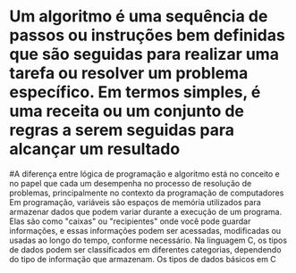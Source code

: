 # Um algoritmo é uma sequência de passos ou instruções bem definidas que são seguidas para realizar uma tarefa ou resolver um problema específico. Em termos simples, é uma receita ou um conjunto de regras a serem seguidas para alcançar um resultado
#A diferença entre lógica de programação e algoritmo está no conceito e no papel que cada um desempenha no processo de resolução de problemas, principalmente no contexto da programação de computadores
Em programação, variáveis são espaços de memória utilizados para armazenar dados que podem variar durante a execução de um programa. Elas são como "caixas" ou "recipientes" onde você pode guardar informações, e essas informações podem ser acessadas, modificadas ou usadas ao longo do tempo, conforme necessário.
Na linguagem C, os tipos de dados podem ser classificados em diferentes categorias, dependendo do tipo de informação que armazenam. Os tipos de dados básicos em C
